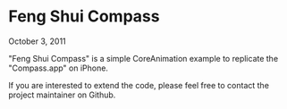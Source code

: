 Feng Shui Compass
======================
October 3, 2011

"Feng Shui Compass" is a simple CoreAnimation example to replicate the "Compass.app" on iPhone.

If you are interested to extend the code, please feel free to contact the project
maintainer on Github.

